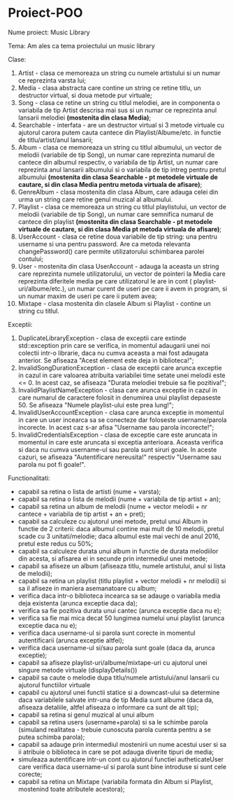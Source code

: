 # Proiect-POO
Nume proiect: Music Library

Tema: Am ales ca tema proiectului un music library

Clase: 
  1. Artist - clasa ce memoreaza un string cu numele artistului si un numar ce reprezinta varsta lui;
  2. Media - clasa abstracta care contine un string ce retine titlu, un destructor virtual, si doua metode pur virtuale;
  3. Song - clasa ce retine un string cu titlul melodiei, are in componenta o variabila de tip Artist descrisa mai sus si un numar ce reprezinta anul lansarii melodiei **(mostenita din clasa Media)**;
  4. Searchable - interfata - are un destructor virtual si 3 metode virtuale cu ajutorul carora putem cauta cantece din Playlist/Albume/etc. in functie de titlu/artist/anul lansarii;
  5. Album - clasa ce memoreaza un string cu titlul albumului, un vector de melodii (variabile de tip Song), un numar care reprezinta numarul de cantece din albumul respectiv, o variabila de tip Artist, un numar care reprezinta anul lansarii albumului si o variabila de tip intreg pentru pretul albumului **(mostenita din clasa Searchable - pt metodele virtuale de cautare, si din clasa Media pentru metoda virtuala de afisare)**;
  6. GenreAlbum - clasa mostenita din clasa Album, care adauga celei din urma un string care retine genul muzical al albumului.
  7.  Playlist - clasa ce memoreaza un string cu titlul playlistului, un vector de melodii (variabile de tip Song), un numar care semnifica numarul de cantece din playlist **(mostenita din clasa Searchable - pt metodele virtuale de cautare, si din clasa Media pt metoda virtuala de afisare)**;
  8. UserAccount - clasa ce retine doua variabile de tip string: una pentru username si una pentru password. Are ca metoda relevanta changePassword() care permite utilizatorului schimbarea parolei contului;
  9. User - mostenita din clasa UserAccount - adauga la aceasta un string care reprezinta numele utilizatorului, un vector de pointeri la Media care reprezinta diferitele media pe care utilizatorul le are in cont ( playlist-uri/albume/etc.), un numar curent de useri pe care ii avem in program, si un numar maxim de useri pe care ii putem avea;
  10. Mixtape - clasa mostenita din clasele Album si Playlist - contine un string cu titlul.

Exceptii: 
  1. DuplicateLibraryException - clasa de exceptii care extinde std::exception prin care se verifica, in momentul adaugarii unei noi colectii intr-o librarie, daca nu cumva aceasta a mai fost adaugata anterior. Se afiseaza "Acest element este deja in biblioteca!";
  2. InvalidSongDurationException - clasa de exceptii care arunca exceptie in cazul in care valoarea atribuita variabilei time setate unei melodii este <= 0. In acest caz, se afiseaza "Durata melodiei trebuie sa fie pozitiva!";
  3. InvalidPlaylistNameException - clasa care arunca exceptie in cazul in care numarul de caractere folosit in denumirea unui playlist depaseste 50. Se afiseaza "Numele playlist-ului este prea lung!";
  4. InvalidUserAccountException - clasa care arunca exceptie in momentul in care un user incearca sa se conecteze dar foloseste username/parola incorecte. In acest caz s-ar afisa "Username sau parola incorecte!";
  5. InvalidCredentialsException - clasa de exceptie care este aruncata in momentul in care este aruncata si exceptia anterioara. Aceasta verifica si daca nu cumva username-ul sau parola sunt siruri goale. In aceste cazuri, se afiseaza "Autentificare nereusita!" respectiv "Username sau parola nu pot fi goale!".
  
Functionalitati:
- capabil sa retina o lista de artisti (nume + varsta);
- capabil sa retina o lista de melodii (nume + variabila de tip artist + an);
- capabil sa retina un album de melodii (nume + vector melodii + nr cantece + variabila de tip artist + an + pret);
- capabil sa calculeze cu ajutorul unei metode, pretul unui Album in functie de 2 criterii: daca albumul contine mai mult de 10 melodii, pretul scade cu 3 unitati/melodie; daca albumul este mai vechi de anul 2016, pretul este redus cu 50%;
- capabil sa calculeze durata unui album in functie de durata melodiilor din acesta, si afisarea ei in secunde prin intermediul unei metode;
- capabil sa afiseze un album (afiseaza titlu, numele artistului, anul si lista de melodii);
- capabil sa retina un playlist (titlu playlist + vector melodii + nr melodii) si sa il afiseze in maniera asemanatoare cu album;
- verifica daca intr-o biblioteca incearca sa se adauge o variabila media deja existenta (arunca exceptie daca da);
- verifica sa fie pozitiva durata unui cantec (arunca exceptie daca nu e);
- verifica sa fie mai mica decat 50 lungimea numelui unui playlist (arunca exceptie daca nu e);
- verifica daca username-ul si parola sunt corecte in momentul autentificarii (arunca exceptie altfel);
- verifica daca username-ul si/sau parola sunt goale (daca da, arunca exceptie);
- capabil sa afiseze playlist-uri/albume/mixtape-uri cu ajutorul unei singure metode virtuale (displayDetails())
- capabil sa caute o melodie dupa titlu/numele artistului/anul lansarii cu ajutorul functiilor virtuale
- capabil cu ajutorul unei functii statice si a downcast-ului sa determine daca variabilele salvate intr-una de tip Media sunt albume (daca da, afiseaza detaliile, altfel afiseaza o informare ca sunt de alt tip);
- capabil sa retina si genul muzical al unui album
- capabil sa retina users (username+parola) si sa le schimbe parola (simuland realitatea - trebuie cunoscuta parola curenta pentru a se putea schimba parola);
- capabil sa adauge prin intermediul mostenirii un nume acestui user si sa ii atribuie o biblioteca in care se pot adauga diverite tipuri de media;
- simuleaza autentificare intr-un cont cu ajutorul functiei autheticateUser care verifica daca username-ul si parola sunt bine introduse si sunt cele corecte;
- capabil sa retina un Mixtape (variabila formata din Album si Playlist, mostenind toate atributele acestora);
                 
